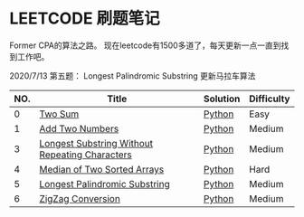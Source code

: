 # LEETCODE 刷题笔记
Former CPA的算法之路。
现在leetcode有1500多道了，每天更新一点一直到找到工作吧。  

2020/7/13 第五题： Longest Palindromic Substring 更新马拉车算法

|NO.|Title|Solution|Difficulty|
|---|-----|--------|----------|
|0|[Two Sum](https://leetcode.com/problems/two-sum)| [Python](001.%20Two%20Sum/solution.py)|Easy|
|1|[Add Two Numbers](https://leetcode.com/problems/add-two-numbers/)| [Python](002.%20Add%20Two%20Numbers/solution.py)|Medium|
|3|[Longest Substring Without Repeating Characters](https://leetcode.com/problems/longest-substring-without-repeating-characters/)| [Python](003.%20Longest%20Substring%20Without%20Repeating%20Characters/solution.py)|Medium|
|4|[Median of Two Sorted Arrays](https://leetcode.com/problems/median-of-two-sorted-arrays/)| [Python](004.%20Median%20of%20Two%20Sorted%20Arrays/solution.py)|Hard|
|5|[Longest Palindromic Substring](https://leetcode.com/problems/longest-palindromic-substring/)| [Python](005.%20Longest%20Palindromic%20Substring/solution.py)|Medium|
|6|[ZigZag Conversion](https://leetcode.com/problems/zigzag-conversion/)| [Python](006.%20ZigZag%20Conversion/solution.py)|Medium|